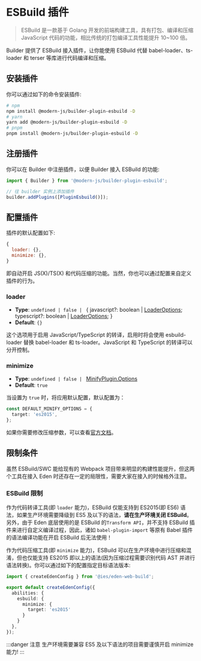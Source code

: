 # ESBuild 插件

> ESBuild 是一款基于 Golang 开发的前端构建工具，具有打包、编译和压缩 JavaScript 代码的功能，相比传统的打包编译工具性能提升 10~100 倍。

Builder 提供了 ESBuild 接入插件，让你能使用 ESBuild 代替 babel-loader、ts-loader 和 terser 等库进行代码编译和压缩。

## 安装插件

你可以通过如下的命令安装插件:

```bash
# npm
npm install @modern-js/builder-plugin-esbuild -D
# yarn
yarn add @modern-js/builder-plugin-esbuild -D
# pnpm
pnpm install @modern-js/builder-plugin-esbuild -D
```

## 注册插件

你可以在 Builder 中注册插件，以便 Builder 接入 ESBuild 的功能:

```js
import { Builder } from '@modern-js/builder-plugin-esbuild';

// 往 builder 实例上添加插件
builder.addPlugins([PluginEsbuild()]);
```

## 配置插件

插件的默认配置如下:

```js
{
  loader: {},
  minimize: {},
}
```

即自动开启 JS(X)/TS(X) 和代码压缩的功能。当然，你也可以通过配置来自定义插件的行为。

### loader

- **Type**: `undefined | false | ` { javascript?: boolean | [LoaderOptions](https://github.com/privatenumber/esbuild-loader#loader); typescript?: boolean | [LoaderOptions](https://github.com/privatenumber/esbuild-loader#loader); }
- **Default**: `{}`

这个选项用于启用 JavaScript/TypeScript 的转译，启用时将会使用 esbuild-loader 替换 babel-loader 和 ts-loader。JavaScript 和 TypeScript 的转译可以分开控制。

### minimize

- **Type**: `undefined | false | ` [MinifyPlugin.Options](https://github.com/privatenumber/esbuild-loader#minifyplugin)
- **Default**: `true`

当设置为 `true` 时，将应用默认配置，默认配置为：

```typescript
const DEFAULT_MINIFY_OPTIONS = {
  target: 'es2015',
};
```

如果你需要修改压缩参数，可以查看[官方文档](https://github.com/privatenumber/esbuild-loader#minifyplugin)。

## 限制条件

虽然 ESBuild/SWC 能给现有的 Webpack 项目带来明显的构建性能提升，但这两个工具在接入 Eden 时还存在一定的局限性，需要大家在接入的时候格外注意。

### ESBuild 限制

作为代码转译工具(即 `loader` 能力)，ESBuild 仅能支持到 ES2015(即 ES6) 语法，如果生产环境需要降级到 ES5 及以下的语法，**请在生产环境关闭 ESBuild**。另外，由于 Eden 底层使用的是 ESBuild 的`Transform API`，并不支持 ESBuild 插件来进行自定义编译过程，因此，诸如 `babel-plugin-import` 等原有 Babel 插件的语法编译功能在开启 ESBuild 后无法使用！

作为代码压缩工具(即 `minimize` 能力)，ESBuild 可以在生产环境中进行压缩和混淆，但也仅能支持 ES2015 即以上的语法(因为压缩过程需要识别代码 AST 并进行语法转换)。你可以通过如下的配置指定目标语法版本:

```ts
import { createEdenConfig } from '@ies/eden-web-build';

export default createEdenConfig({
  abilities: {
    esbuild: {
      minimize: {
        target: 'es2015'
      }
    }
  },
});
```

:::danger 注意
生产环境需要兼容 ES5 及以下语法的项目需要谨慎开启 minimize 能力!
:::
